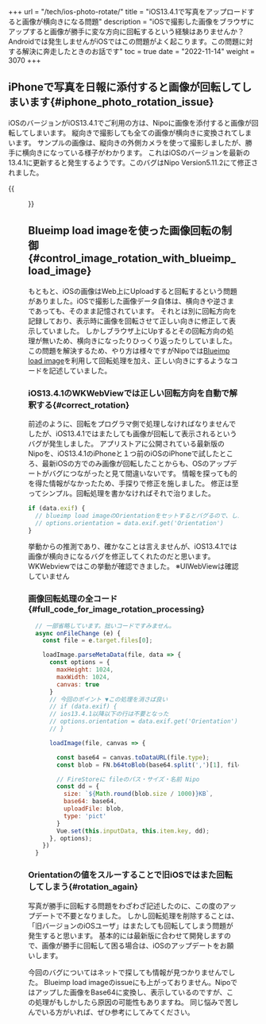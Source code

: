 +++
url = "/tech/ios-photo-rotate/"
title = "iOS13.4.1で写真をアップロードすると画像が横向きになる問題"
description = "iOSで撮影した画像をブラウザにアップすると画像が勝手に変な方向に回転するという経験はありませんか？Androidでは発生しませんがiOSではこの問題がよく起こります。この問題に対する解決に奔走したときのお話です"
toc = true
date = "2022-11-14"
weight = 3070
+++

## iPhoneで写真を日報に添付すると画像が回転してしまいます{#iphone_photo_rotation_issue}

iOSのバージョンがiOS13.4.1でご利用の方は、Nipoに画像を添付すると画像が回転してしまいます。
縦向きで撮影しても全ての画像が横向きに変換されてしまいます。
サンプルの画像は、縦向きの外側カメラを使って撮影しましたが、勝手に横向きになっている様子がわかります。
これはiOSのバージョンを最新の13.4.1に更新すると発生するようです。このバグはNipo Version5.11.2にて修正されました。

{{<figure src="img/rotateimage.png"  alt="画像が回転してしまう問題" caption="画像が回転してしまう問題" >}}

## Blueimp load imageを使った画像回転の制御{#control_image_rotation_with_blueimp_load_image}

もともと、iOSの画像はWeb上にUploadすると回転するという問題がありました。iOSで撮影した画像データ自体は、横向きや逆さまであっても、そのまま記憶されています。
それとは別に回転方向を記録しており、表示時に画像を回転させて正しい向きに修正して表示していました。
しかしブラウザ上にUpするとその回転方向の処理が無いため、横向きになったりひっくり返ったりしていました。
この問題を解決するため、やり方は様々ですがNipoでは[Blueimp load image](https://github.com/blueimp/JavaScript-Load-Image)を利用して回転処理を加え、正しい向きにするようなコードを記述していました。

### iOS13.4.1のWKWebViewでは正しい回転方向を自動で解釈する{#correct_rotation}

前述のように、回転をプログラマ側で処理しなければなりませんでしたが、iOS13.4.1ではまたしても画像が回転して表示されるというバグが発生しました。
アプリストアに公開されている最新版のNipoを、iOS13.4.1のiPhoneと１つ前のiOSのiPhoneで試したところ、最新iOSの方でのみ画像が回転したことからも、OSのアップデートがバグにつながったと見て間違いないです。
情報を探っても的を得た情報がなかったため、手探りで修正を施しました。
修正は至ってシンプル。回転処理を書かなければそれで治りました。

```javascript
if (data.exif) {
  // blueimp load imageのOrientationをセットするとバグるので、したの行をコメントアウトする
  // options.orientation = data.exif.get('Orientation')
}
```

挙動からの推測であり、確かなことは言えませんが、iOS13.4.1では画像が横向きになるバグを修正してくれたのだと思います。WKWebviewではこの挙動が確認できました。
※UIWebViewは確認していません

### 画像回転処理の全コード{#full_code_for_image_rotation_processing}

```javascript
  // 一部省略しています。拙いコードですみません。
  async onFileChange (e) {
    const file = e.target.files[0];

    loadImage.parseMetaData(file, data => {
      const options = {
        maxHeight: 1024,
        maxWidth: 1024,
        canvas: true
      }
      // 今回のポイント ▼この処理を消さば良い
      // if (data.exif) {
      // ios13.4.1以降以下の行は不要となった
      // options.orientation = data.exif.get('Orientation')
      // }

      loadImage(file, canvas => {

        const base64 = canvas.toDataURL(file.type);
        const blob = FN.b64toBlob(base64.split(',')[1], file.type, 512);

        // FireStoreに fileのパス・サイズ・名前 Nipo
        const dd = {
          size: `${Math.round(blob.size / 1000)}KB`,
          base64: base64,
          uploadFile: blob,
          type: 'pict'
        }
        Vue.set(this.inputData, this.item.key, dd);
      }, options);
    })
  }
```

### Orientationの値をスルーすることで旧iOSではまた回転してしまう{#rotation_again}

写真が勝手に回転する問題をわざわざ記述したのに、この度のアップデートで不要となりました。
しかし回転処理を削除することは、「旧バージョンのiOSユーザ」はまたしても回転してしまう問題が発生すると思います。
基本的には最新版に合わせて開発しますので、画像が勝手に回転して困る場合は、iOSのアップデートをお願いします。

今回のバグについてはネットで探しても情報が見つかりませんでした。
Blueimp load imageのissueにも上がっておりません。Nipoではアップした画像をBase64に変換し、表示しているのですが、この処理がもしかしたら原因の可能性もありますね。
同じ悩みで苦しんでいる方がいれば、ぜひ参考にしてみてください。
